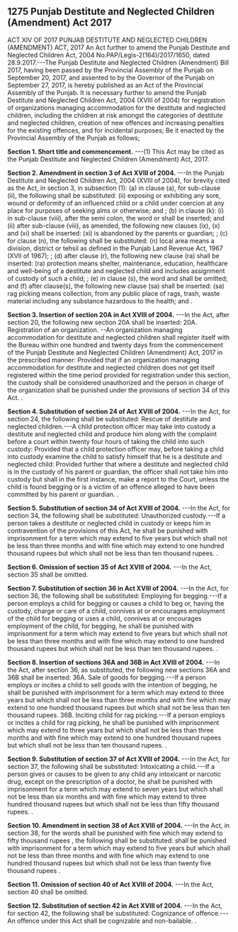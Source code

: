 ## 1275 Punjab Destitute and Neglected Children (Amendment) Act 2017
 
ACT XIV OF 2017
PUNJAB DESTITUTE AND NEGLECTED CHILDREN (AMENDMENT) ACT, 2017
An Act further to amend the Punjab Destitute and Neglected Children Act, 2004
No.PAP/Legis-2(164)/2017/1650, dated 28.9.2017.---The Punjab Destitute and Neglected Children (Amendment) Bill 2017, having been passed by the Provincial Assembly of the Punjab on September 20, 2017, and assented to by the Governor of the Punjab on September 27, 2017, is hereby published as an Act of the Provincial Assembly of the Punjab.
It is necessary further to amend the Punjab Destitute and Neglected Children Act, 2004 (XVIII of 2004) for registration of organizations managing accommodation for the destitute and neglected children, including the children at risk amongst the categories of destitute and neglected children, creation of new offences and increasing penalties for the existing offences, and for incidental purposes;
Be it enacted by the Provincial Assembly of the Punjab as follows;

**Section 1. Short title and commencement.**
---(1) This Act may be cited as the Punjab Destitute and Neglected Children (Amendment) Act, 2017.

 

**Section 2. Amendment in section 3 of Act XVIII of 2004.**
---In the Punjab Destitute and Neglected Children Act, 2004 (XVIII of 2004), for brevity cited as the Act, in section 3, in subsection (1):
   (a) in clause (a), for sub-clause (ii), the following shall be substituted:
   (ii) exposing or exhibiting any sore, wound or deformity of an influenced child or a child under coercion at any place for purposes of seeking alms or otherwise; and ;
   (b) in clause (k):
   (i) in sub-clause (viii), after the semi colon, the word or shall be inserted; and
   (ii) after sub-clause (viii), as amended, the following new clauses (ix), (x) and (xi) shall be inserted:
   (xi) is abandoned by the parents or guardian; ;
   (c) for clause (n), the following shall be substituted:
   (n) local area means a division, district or tehsil as defined in the Punjab Land Revenue Act, 1967 (XVII of 1967); ;
   (d) after clause (r), the following new clause (ra) shall be inserted:
   (ra) protection means shelter, maintenance, education, healthcare and well-being of a destitute and neglected child and includes assignment of custody of such a child; ;
   (e) in clause (s), the word and shall be omitted; and
   (f) after clause(s), the following new clause (sa) shall be inserted:
   (sa) rag picking means collection, from any public place of rags, trash, waste material including any substance hazardous to the health; and .

 

**Section 3. Insertion of section 20A in Act XVIII of 2004.**
---In the Act, after section 20, the following new section 20A shall be inserted:
   20A. Registration of an organization. --An organization managing accommodation for destitute and neglected children shall register itself with the Bureau within one hundred and twenty days from the commencement of the Punjab Destitute and Neglected Children (Amendment) Act, 2017 in the prescribed manner:
   Provided that if an organization managing accommodation for destitute and neglected children does not get itself registered within the time period provided for registration under this section, the custody shall be considered unauthorized and the person in charge of the organization shall be punished under the provisions of section 34 of this Act. .

 

**Section 4. Substitution of section 24 of Act XVIII of 2004.**
---In the Act, for section 24, the following shall be substituted:
Rescue of destitute and neglected children.---A child protection officer may take into custody a destitute and neglected child and produce him along with the complaint before a court within twenty four hours of taking the child into such custody:
   Provided that a child protection officer may, before taking a child into custody examine the child to satisfy himself that he is a destitute and neglected child:
   Provided further that where a destitute and neglected child is in the custody of his parent or guardian, the officer shall not take him into custody but shall in the first instance, make a report to the Court, unless the child is found begging or is a victim of an offence alleged to have been committed by his parent or guardian. .

 

**Section 5. Substitution of section 34 of Act XVIII of 2004.**
---In the Act, for section 34, the following shall be substituted:
Unauthorized custody.---If a person takes a destitute or neglected child in custody or keeps him in contravention of the provisions of this Act, he shall be punished with imprisonment for a term which may extend to five years but which shall not be less than three months and with fine which may extend to one hundred thousand rupees but which shall not be less than ten thousand rupees. .

 

**Section 6. Omission of section 35 of Act XVIII of 2004.**
---In the Act, section 35 shall be omitted.

 

**Section 7. Substitution of section 36 in Act XVIII of 2004.**
---In the Act, for section 36, the following shall be substituted:
Employing for begging.---If a person employs a child for begging or causes a child to beg or, having the custody, charge or care of a child, connives at or encourages employment of the child for begging or uses a child, connives at or encourages employment of the child, for begging, he shall be punished with imprisonment for a term which may extend to five years but which shall not be less than three months and with fine which may extend to one hundred thousand rupees but which shall not be less than ten thousand rupees. .

 

**Section 8. Insertion of sections 36A and 36B in Act XVIII of 2004.**
---In the Act, after section 36, as substituted, the following new sections 36A and 36B shall be inserted:
   36A. Sale of goods for begging.---If a person employs or incites a child to sell goods with the intention of begging, he shall be punished with imprisonment for a term which may extend to three years but which shall not be less than three months and with fine which may extend to one hundred thousand rupees but which shall not be less than ten thousand rupees.
   36B. Inciting child for rag picking.---If a person employs or incites a child for rag picking, he shall be punished with imprisonment which may extend to three years but which shall not be less than three months and with fine which may extend to one hundred thousand rupees but which shall not be less than ten thousand rupees. .

 

**Section 9. Substitution of section 37 of Act XVIII of 2004.**
---In the Act, for section 37, the following shall be substituted:
Intoxicating a child.---If a person gives or causes to be given to any child any intoxicant or narcotic drug, except on the prescription of a doctor, he shall be punished with imprisonment for a term which may extend to seven years but which shall not be less than six months and with fine which may extend to three hundred thousand rupees but which shall not be less than fifty thousand rupees. .

 

**Section 10. Amendment in section 38 of Act XVIII of 2004.**
---In the Act, in section 38, for the words shall be punished with fine which may extend to fifty thousand rupees , the following shall be substituted:
    shall be punished with imprisonment for a term which may extend to five years but which shall not be less than three months and with fine which may extend to one hundred thousand rupees but which shall not be less than twenty five thousand rupees .

 

**Section 11. Omission of section 40 of Act XVIII of 2004.**
---In the Act, section 40 shall be omitted.

 

**Section 12. Substitution of section 42 in Act XVIII of 2004.**
---In the Act, for section 42, the following shall be substituted:
Cognizance of offence.---An offence under this Act shall be cognizable and non-bailable. .

